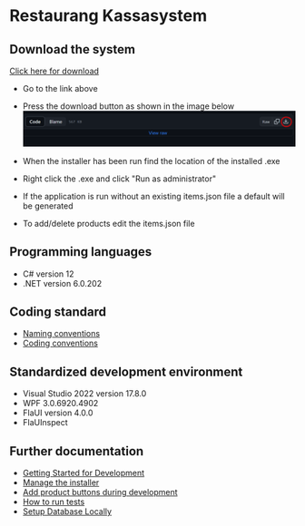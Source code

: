 # Restaurang Kassasystem

## Download the system

[Click here for download](installer/POSS-Installer.msi)

* Go to the link above
* Press the download button as shown in the image below
![Image of the download](documentation/images/installerDownload.png)

* When the installer has been run find the location of the installed .exe
* Right click the .exe and click "Run as administrator"
* If the application is run without an existing items.json file a default will be generated
* To add/delete products edit the items.json file

## Programming languages
* C# version 12
* .NET version 6.0.202

## Coding standard
* [Naming conventions](https://learn.microsoft.com/en-us/dotnet/csharp/fundamentals/coding-style/identifier-names)
* [Coding conventions](https://learn.microsoft.com/en-us/dotnet/csharp/fundamentals/coding-style/coding-conventions)

## Standardized development environment
* Visual Studio 2022 version 17.8.0
* WPF 3.0.6920.4902
* FlaUI version 4.0.0
* FlaUInspect

## Further documentation
- [Getting Started for Development](documentation/startDevelopment.md)
- [Manage the installer](documentation/manageInstaller.md)
- [Add product buttons during development](documentation/addProducts.md)
- [How to run tests](documentation/tests.md)
- [Setup Database Locally](documentation/setup_database_locally.md)
